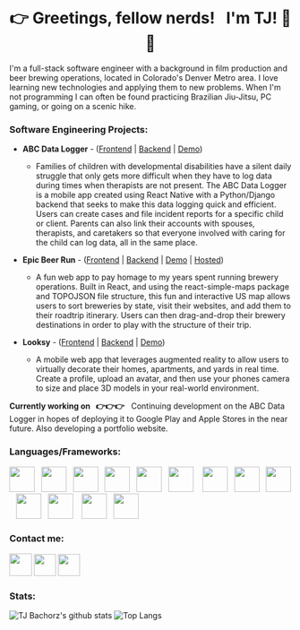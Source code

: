 # <div align="center">👉 Greetings, fellow nerds! &nbsp;  I'm TJ! 👋 👀</div>

I'm a full-stack software engineer with a background in film production and beer brewing operations, located in Colorado's Denver Metro area.  I love learning new technologies and applying them to new problems.  When I'm not programming I can often be found practicing Brazilian Jiu-Jitsu, PC gaming, or going on a scenic hike.

### Software Engineering Projects:
  
- **ABC Data Logger** - ([Frontend](https://github.com/TJBachorz/ABC-Data-Logger-FE) | [Backend](https://github.com/TJBachorz/ABC_Data_Logger_BE) | [Demo](https://www.loom.com/share/ceb43bedf201465f8bec3eee151d2bbd))

    * Families of children with developmental disabilities have a silent daily struggle that only gets more difficult when they have to log data during times when therapists are not present. The ABC Data Logger is a mobile app created using React Native with a Python/Django backend that seeks to make this data logging quick and efficient. Users can create cases and file incident reports for a specific child or client.  Parents can also link their accounts with spouses, therapists, and caretakers so that everyone involved with caring for the child can log data, all in the same place.
  
  
- **Epic Beer Run** - ([Frontend](https://github.com/TJBachorz/Epic-Beer-Run-FE) | [Backend](https://github.com/TJBachorz/Epic-Beer-Run-BE) | [Demo](https://www.loom.com/share/b6fc55760ca9464a8a4d99d714bfb18e) | [Hosted](https://epic-beer-run.web.app/))
    * A fun web app to pay homage to my years spent running brewery operations.  Built in React, and using the react-simple-maps package and TOPOJSON file structure, this fun and interactive US map allows users to sort breweries by state, visit their websites, and add them to their roadtrip itinerary. Users can then drag-and-drop their brewery destinations in order to play with the structure of their trip.  
    
- **Looksy** - ([Frontend](https://github.com/TJBachorz/looksy-frontend) | [Backend](https://github.com/TJBachorz/looksy_backend) | [Demo](https://www.youtube.com/watch?v=HPJ6KVPMPac))
    * A mobile web app that leverages augmented reality to allow users to virtually decorate their homes, apartments, and yards in real time. Create a profile, upload an avatar, and then use your phones camera to size and place 3D models in your real-world environment.
    
    
**Currently working on &nbsp; 👉👉👉** &nbsp; Continuing development on the ABC Data Logger in hopes of deploying it to Google Play and Apple Stores in the near future.  Also developing a portfolio website.

### Languages/Frameworks:

<img src="https://cdn.worldvectorlogo.com/logos/react.svg" width="45" height="45"/>&nbsp; &nbsp;<img src="https://upload.wikimedia.org/wikipedia/commons/thumb/7/73/Ruby_logo.svg/396px-Ruby_logo.svg.png" width="45" height="45"/>&nbsp; &nbsp;<img src="https://pbs.twimg.com/media/CZGHPChUAAA3jqE.png" width="45" height="45"/>&nbsp; &nbsp;<img src="https://upload.wikimedia.org/wikipedia/commons/thumb/9/95/Vue.js_Logo_2.svg/1024px-Vue.js_Logo_2.svg.png" width="45" height="45"/>&nbsp; &nbsp;<img src="https://upload.wikimedia.org/wikipedia/commons/thumb/9/99/Unofficial_JavaScript_logo_2.svg/1024px-Unofficial_JavaScript_logo_2.svg.png" width="45" height="45"/>&nbsp; &nbsp;<img src="https://upload.wikimedia.org/wikipedia/commons/thumb/c/c3/Python-logo-notext.svg/220px-Python-logo-notext.svg.png" width="45" height="45"/> &nbsp; &nbsp;<img src="https://img.stackshare.io/service/994/4aGjtNQv.png" width="45" height="45"/>&nbsp; &nbsp;<img src="https://reactnavigation.org/img/spiro.svg" width="45" height="45"/>&nbsp; &nbsp;<img src="https://s3.amazonaws.com/hackdesign/tools/app_images/000/000/037/icon_small/heroku-logo-6e6c2ed8be2ad02ac96455d53e4e7e43.png?1385326105" width="45" height="45"/>&nbsp; &nbsp;<img src="https://cdn4.iconfinder.com/data/icons/google-i-o-2016/512/google_firebase-512.png" width="45" height="45"/>&nbsp; &nbsp;<img src="https://i.imgur.com/eeYUFCO.png" width="45" height="45"/>&nbsp; &nbsp; <img src="https://cdn.pixabay.com/photo/2017/08/05/11/16/logo-2582748_1280.png" width="45" height="45"/>&nbsp; &nbsp;<img src="https://cdn.pixabay.com/photo/2017/08/05/11/16/logo-2582747_1280.png" width="45" height="45"/>

### Contact me:

[<img src="https://cdn.iconscout.com/icon/free/png-256/linkedin-53-227912.png" width="40" height="40"/>](https://www.linkedin.com/in/tjbachorz/)      [<img src="https://cdn4.iconfinder.com/data/icons/social-media-2210/24/Medium-512.png" width="39" height="39"/>](https://tjbachorz.medium.com/)      [<img src="https://i.pinimg.com/564x/28/90/ba/2890bac9ba41e52707f36268231dfe9e.jpg" width="39" height="39"/>](https://twitter.com/ThomasBachorz)

### Stats:

![TJ Bachorz's github stats](https://github-readme-stats.vercel.app/api?username=sydneygold&show_icons=true&theme=synthwave&hide=stars) 
![Top Langs](https://github-readme-stats.vercel.app/api/top-langs/?username=TJBachorz&layout=compact&theme=plain&hide_border=true)

<!--
**TJBachorz/TJBachorz** is a ✨ _special_ ✨ repository because its `README.md` (this file) appears on your GitHub profile.

Here are some ideas to get you started:

- 🔭 I’m currently working on ...
- 🌱 I’m currently learning ...
- 👯 I’m looking to collaborate on ...
- 🤔 I’m looking for help with ...
- 💬 Ask me about ...
- 📫 How to reach me: ...
- 😄 Pronouns: ...
- ⚡ Fun fact: ...
-->

